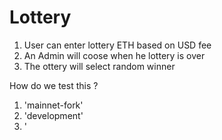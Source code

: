 # Lottery
1. User can enter lottery ETH based on USD fee
2. An Admin will coose when he lottery is over
3. The ottery will select random winner

How do we test this ?
1. 'mainnet-fork'
2. 'development'
3. '
